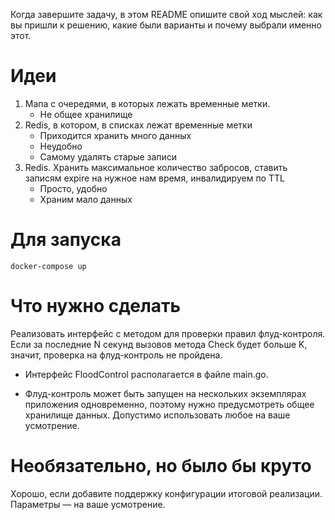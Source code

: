 Когда завершите задачу, в этом README опишите свой ход мыслей: как вы пришли к решению, какие были варианты и почему выбрали именно этот. 
# Идеи
1) Мапа с очередями, в которых лежать временные метки.
   - Не общее хранилище
2) Redis, в котором, в списках лежат временные метки
   - Приходится хранить много данных
   - Неудобно
   - Самому удалять старые записи
3) Redis. Хранить максимальное количество забросов, ставить записям expire на нужное нам время, инвалидируем по TTL
   - Просто, удобно
   - Храним мало данных
# Для запуска
`docker-compose up`
# Что нужно сделать

Реализовать интерфейс с методом для проверки правил флуд-контроля. Если за последние N секунд вызовов метода Check будет больше K, значит, проверка на флуд-контроль не пройдена.

- Интерфейс FloodControl располагается в файле main.go.

- Флуд-контроль может быть запущен на нескольких экземплярах приложения одновременно, поэтому нужно предусмотреть общее хранилище данных. Допустимо использовать любое на ваше усмотрение. 

# Необязательно, но было бы круто

Хорошо, если добавите поддержку конфигурации итоговой реализации. Параметры — на ваше усмотрение.
